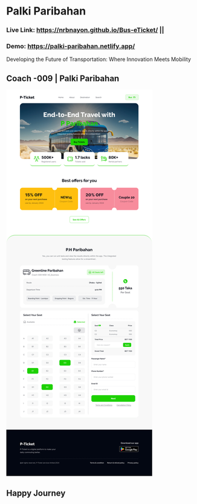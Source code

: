 # Palki Paribahan

### Live Link: https://nrbnayon.github.io/Bus-eTicket/ ||
### Demo: https://palki-paribahan.netlify.app/

Developing the Future of Transportation: Where Innovation Meets Mobility

## Coach -009 | Palki Paribahan

<img src="images/Landing Page Design.jpg" />

## Happy Journey
